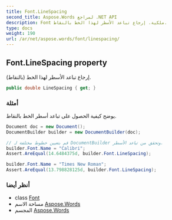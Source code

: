 ```yaml
---
title: Font.LineSpacing
second_title: Aspose.Words لمراجع .NET API
description: Font ملكية. إرجاع تباعد الأسطر لهذا الخط بالنقاط.
type: docs
weight: 190
url: /ar/net/aspose.words/font/linespacing/
---
```

## Font.LineSpacing property

إرجاع تباعد الأسطر لهذا الخط (بالنقاط).

```csharp
public double LineSpacing { get; }
```

### أمثلة

يوضح كيفية الحصول على تباعد أسطر الخط بالنقاط.

```csharp
Document doc = new Document();
DocumentBuilder builder = new DocumentBuilder(doc);

// قم بتعيين خطوط مختلفة لـ DocumentBuilder وتحقق من تباعد الأسطر.
builder.Font.Name = "Calibri";
Assert.AreEqual(14.6484375d, builder.Font.LineSpacing);

builder.Font.Name = "Times New Roman";
Assert.AreEqual(13.798828125d, builder.Font.LineSpacing);
```

### أنظر أيضا

* class [Font](../)
* مساحة الاسم [Aspose.Words](../../font/)
* المجسم [Aspose.Words](../../../)



